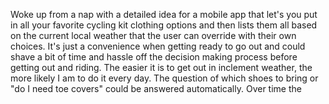 Woke up from a nap with a detailed idea for a mobile app that let's you put in all your favorite cycling kit clothing options and then lists them all based on the current local weather that the user can override with their own choices. It's just a convenience when getting ready to go out and could shave a bit of time and hassle off the decision making process before getting out and riding. The easier it is to get out in inclement weather, the more likely I am to do it every day. The question of which shoes to bring or "do I need toe covers" could be answered automatically. Over time the 